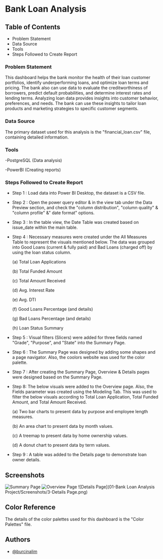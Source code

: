 
# Bank Loan Analysis

## Table of Contents
- Problem Statement
- Data Source
- Tools
- Steps Followed to Create Report

### Problem Statement

This dashboard helps the bank monitor the health of their loan customer portfolios, identify underperforming loans, and optimize loan terms and pricing. The bank also can use data to evaluate the creditworthiness of borrowers, predict default probabilities, and determine interest rates and lending terms. Analyzing loan data provides insights into customer behavior, preferences, and needs. The bank can use these insights to tailor loan products and marketing strategies to specific customer segments.
### Data Source
The primary dataset used for this analysis is the "financial_loan.csv" file, containing detailed information.

### Tools
-PostgreSQL (Data analysis)

-PowerBI (Creating reports)

### Steps Followed to Create Report

- Step 1 : Load data into Power BI Desktop, the dataset is a CSV file.
- Step 2 : Open the power query editor & in the view tab under the Data Preview section, and check the "column distribution", "column quality" & "column profile" &" date format" options.
- Step 3 : In the table view, the Date Table was created based on issue_date within the main table.
- Step 4 : Necessary measures were created under the All Measures Table to represent the visuals mentioned below. The data was grouped into Good Loans (current & fully paid) and Bad Loans (charged off) by using the loan status column.

  (a) Total Loan Applications

  (b) Total Funded Amount
  
  (c) Total Amount Received
  
  (d) Avg. Interest Rate
  
  (e) Avg. DTI
  
  (f) Good Loans Percentage (and details)

  (g) Bad Loans Percentage (and details)
  
  (h) Loan Status Summary
  
- Step 5 : Visual filters (Slicers) were added for three fields named "Grade", "Purpose", and "State" into the Summary Page.
- Step 6 : The Summary Page was designed by adding some shapes and a page navigator. Also, the coolors website was used for the color palette.
- Step 7 : After creating the Summary Page, Overview & Details pages were designed based on the Summary Page.
- Step 8: The below visuals were added to the Overview page. Also, the Fields parameter was created using the Modeling Tab. This was used to filter the below visuals according to Total Loan Application, Total Funded Amount, and Total Amount Received.

  (a) Two bar charts to present data by purpose and employee length measures.

  (b) An area chart to present data by month values.

  (c) A treemap to present data by home ownership values.

  (d) A donut chart to present data by term values.

- Step 9 : A table was added to the Details page to demonstrate loan owner details.

## Screenshots

![Summary Page](Screenshots/1-SummaryPage.png)
![Overview Page](Screenshots/2-OverviewPage.png)
![Details Page](01-Bank Loan Analysis Project/Screenshots/3-Details Page.png)

## Color Reference

The details of the color palettes used for this dashboard is the "Color Palettes" file.


## Authors

- [@burcinalim](https://github.com/burcinalim)


